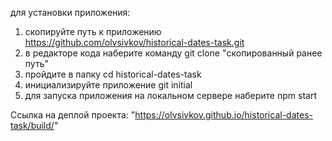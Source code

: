 для установки приложения:
1. скопируйте путь к приложению https://github.com/olvsivkov/historical-dates-task.git
2. в редакторе кода наберите команду git clone "скопированный ранее путь"
3. пройдите в папку сd historical-dates-task
4. инициализируйте приложение git initial
5. для запуска приложения на локальном сервере наберите npm start

Ссылка на деплой проекта: "https://olvsivkov.github.io/historical-dates-task/build/"